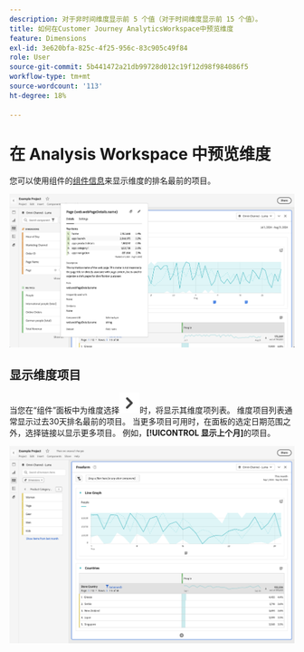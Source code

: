 ```yaml
---
description: 对于非时间维度显示前 5 个值（对于时间维度显示前 15 个值）。
title: 如何在Customer Journey AnalyticsWorkspace中预览维度
feature: Dimensions
exl-id: 3e620bfa-825c-4f25-956c-83c905c49f84
role: User
source-git-commit: 5b441472a21db99728d012c19f12d98f984086f5
workflow-type: tm+mt
source-wordcount: '113'
ht-degree: 18%

---
```


# 在 Analysis Workspace 中预览维度

您可以使用组件的[组件信息](/help/components/use-components-in-workspace.md#component-info)来显示维度的排名最前的项目。

![组件信息](../assets/component-info.png)

<!--
Now, by default, we show dynamic values instead of static ones, with the option to turn them into static values. Other things to note:

* As your data updates, the dynamic dimension columns will update to show the current 5/15 dimension items.
* A dynamic dimension column that is copied or moved will become static.
* When hovering a static dimension column you will see a lock icon, indicating that the dimension is static.

![Dimension column popup highlighting the lock icon.](assets/dimension_static.png)

-->


## 显示维度项目

当您在“组件”面板中为维度选择![V形右侧](/help/assets/icons/ChevronRight.svg)时，将显示其维度项列表。 维度项目列表通常显示过去30天排名最前的项目。 当更多项目可用时，在面板的选定日期范围之外，选择链接以显示更多项目。 例如，**[!UICONTROL 显示上个月]**&#x200B;的项目。

![显示维度项](assets/dimension-items.png)

